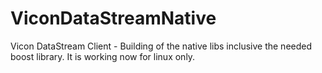 # ViconDataStreamNative
Vicon DataStream Client - Building of the native libs inclusive the needed boost library. It is working now for linux only. 
